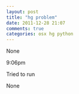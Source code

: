 ```yaml
---
layout: post
title: "hg problem"
date: 2011-12-28 21:07
comments: true
categories: osx hg python
---
```


None


9:06pm


Tried to run 


None

